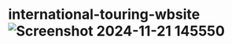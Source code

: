 # international-touring-wbsite![Screenshot 2024-11-21 145550](https://github.com/user-attachments/assets/4af062d4-6459-4840-bc5a-50c4597d0868)
